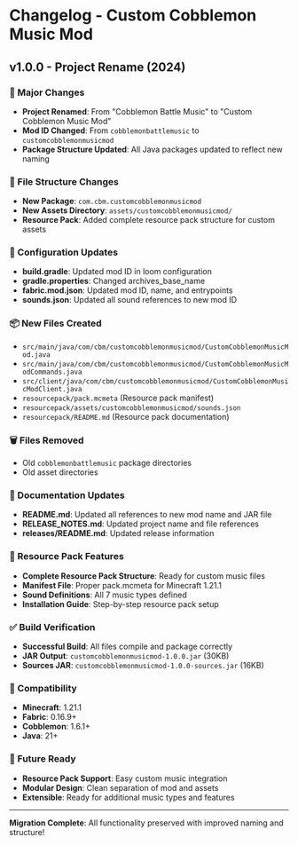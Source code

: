 # Changelog - Custom Cobblemon Music Mod

## v1.0.0 - Project Rename (2024)

### 🔄 Major Changes
- **Project Renamed**: From "Cobblemon Battle Music" to "Custom Cobblemon Music Mod"
- **Mod ID Changed**: From `cobblemonbattlemusic` to `customcobblemonmusicmod`
- **Package Structure Updated**: All Java packages updated to reflect new naming

### 📁 File Structure Changes
- **New Package**: `com.cbm.customcobblemonmusicmod`
- **New Assets Directory**: `assets/customcobblemonmusicmod/`
- **Resource Pack**: Added complete resource pack structure for custom assets

### 🔧 Configuration Updates
- **build.gradle**: Updated mod ID in loom configuration
- **gradle.properties**: Changed archives_base_name
- **fabric.mod.json**: Updated mod ID, name, and entrypoints
- **sounds.json**: Updated all sound references to new mod ID

### 📦 New Files Created
- `src/main/java/com/cbm/customcobblemonmusicmod/CustomCobblemonMusicMod.java`
- `src/main/java/com/cbm/customcobblemonmusicmod/CustomCobblemonMusicModCommands.java`
- `src/client/java/com/cbm/customcobblemonmusicmod/CustomCobblemonMusicModClient.java`
- `resourcepack/pack.mcmeta` (Resource pack manifest)
- `resourcepack/assets/customcobblemonmusicmod/sounds.json`
- `resourcepack/README.md` (Resource pack documentation)

### 🗑️ Files Removed
- Old `cobblemonbattlemusic` package directories
- Old asset directories

### 📝 Documentation Updates
- **README.md**: Updated all references to new mod name and JAR file
- **RELEASE_NOTES.md**: Updated project name and file references
- **releases/README.md**: Updated release information

### 🎵 Resource Pack Features
- **Complete Resource Pack Structure**: Ready for custom music files
- **Manifest File**: Proper pack.mcmeta for Minecraft 1.21.1
- **Sound Definitions**: All 7 music types defined
- **Installation Guide**: Step-by-step resource pack setup

### ✅ Build Verification
- **Successful Build**: All files compile and package correctly
- **JAR Output**: `customcobblemonmusicmod-1.0.0.jar` (30KB)
- **Sources JAR**: `customcobblemonmusicmod-1.0.0-sources.jar` (16KB)

### 🎯 Compatibility
- **Minecraft**: 1.21.1
- **Fabric**: 0.16.9+
- **Cobblemon**: 1.6.1+
- **Java**: 21+

### 🔮 Future Ready
- **Resource Pack Support**: Easy custom music integration
- **Modular Design**: Clean separation of mod and assets
- **Extensible**: Ready for additional music types and features

---

**Migration Complete**: All functionality preserved with improved naming and structure!